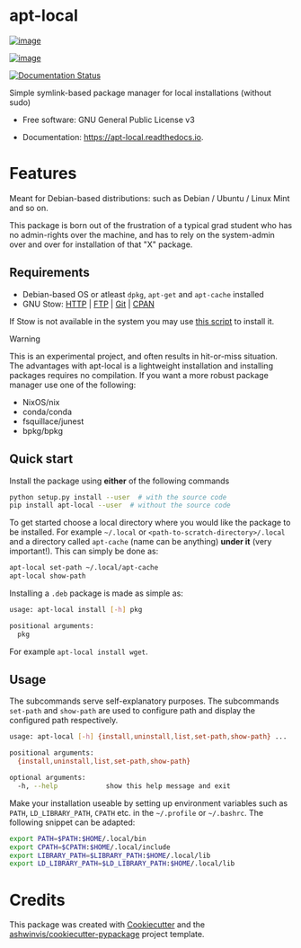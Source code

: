 apt-local
=========


[![image](https://img.shields.io/pypi/v/apt_local.svg)](https://pypi.python.org/pypi/apt_local)

[![image](https://img.shields.io/travis/ashwinvis/apt_local.svg)](https://travis-ci.org/ashwinvis/apt_local)

[![Documentation
Status](https://readthedocs.org/projects/apt-local/badge/?version=latest)](https://apt-local.readthedocs.io/en/latest/?badge=latest)



Simple symlink-based package manager for local installations (without sudo)



* Free software: GNU General Public License v3

* Documentation: https://apt-local.readthedocs.io.


# Features

Meant for Debian-based distributions: such as Debian / Ubuntu /
Linux Mint and so on.

This package is born out of the frustration of a typical grad student
who has no admin-rights over the machine, and has to rely on the
system-admin over and over for installation of that "X" package.

## Requirements

  - Debian-based OS or atleast `dpkg`, `apt-get` and `apt-cache`
    installed
  - GNU Stow: [HTTP](https://ftp.gnu.org/gnu/stow/) |
    [FTP](ftp://ftp.gnu.org/gnu/stow/) |
    [Git](https://savannah.gnu.org/git/?group=stow) |
    [CPAN](https://metacpan.org/pod/distribution/Stow/bin/stow)

If Stow is not available in the system you may use [this
script](https://gist.github.com/ashwinvis/a533c210d1ba788479a3724558e4d873)
to install it.

<div class="warning">

<div class="admonition-title">

Warning

</div>

This is an experimental project, and often results in hit-or-miss
situation. The advantages with apt-local is a lightweight installation
and installing packages requires no compilation. If you want a more
robust package manager use one of the following:

  - NixOS/nix
  - conda/conda
  - fsquillace/junest
  - bpkg/bpkg

</div>

## Quick start

Install the package using **either** of the following commands

``` bash
python setup.py install --user  # with the source code
pip install apt-local --user  # without the source code
```

To get started choose a local directory where you would like the package
to be installed. For example `~/.local` or
`<path-to-scratch-directory>/.local` and a directory called `apt-cache`
(name can be anything) **under it** (very important\!). This can simply
be done as:

``` bash
apt-local set-path ~/.local/apt-cache
apt-local show-path
```

Installing a `.deb` package is made as simple as:

``` bash
usage: apt-local install [-h] pkg

positional arguments:
  pkg
```

For example `apt-local install wget`.

## Usage

The subcommands serve self-explanatory purposes. The subcommands
`set-path` and `show-path` are used to configure path and display the
configured path respectively.

``` bash
usage: apt-local [-h] {install,uninstall,list,set-path,show-path} ...

positional arguments:
  {install,uninstall,list,set-path,show-path}

optional arguments:
  -h, --help            show this help message and exit
```

Make your installation useable by setting up environment variables such
as `PATH`, `LD_LIBRARY_PATH`, `CPATH` etc. in the `~/.profile` or
`~/.bashrc`. The following snippet can be adapted:

``` bash
export PATH=$PATH:$HOME/.local/bin
export CPATH=$CPATH:$HOME/.local/include
export LIBRARY_PATH=$LIBRARY_PATH:$HOME/.local/lib
export LD_LIBRARY_PATH=$LD_LIBRARY_PATH:$HOME/.local/lib
```

# Credits

This package was created with
[Cookiecutter](https://github.com/audreyr/cookiecutter) and the
[ashwinvis/cookiecutter-pypackage](https://github.com/ashwinvis/cookiecutter-pypackage)
project template.
